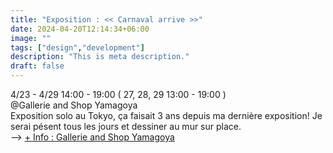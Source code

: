 ```yaml
---
title: "Exposition : << Carnaval arrive >>"
date: 2024-04-20T12:14:34+06:00
image: ""
tags: ["design","development"]
description: "This is meta description."
draft: false
---
```


4/23 - 4/29 14:00 - 19:00 ( 27, 28, 29 13:00 - 19:00 )  
@Gallerie and Shop Yamagoya  
Exposition solo au Tokyo, ça faisait 3 ans depuis ma dernière exposition! Je serai pésent tous les jours et dessiner au mur sur place.  
--> [+ Info : Gallerie and Shop Yamagoya](https://galleryyamagoya.com/2024/takeshi-jonoo-exhibition-2/)  
<!--more-->